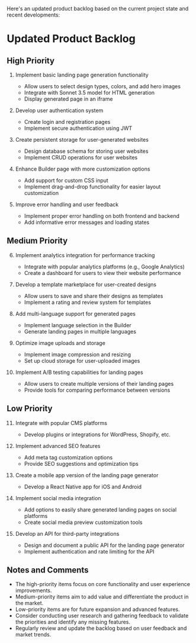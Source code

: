 Here's an updated product backlog based on the current project state and recent developments:

# Updated Product Backlog

## High Priority

1. Implement basic landing page generation functionality

    - Allow users to select design types, colors, and add hero images
    - Integrate with Sonnet 3.5 model for HTML generation
    - Display generated page in an iframe

2. Develop user authentication system

    - Create login and registration pages
    - Implement secure authentication using JWT

3. Create persistent storage for user-generated websites

    - Design database schema for storing user websites
    - Implement CRUD operations for user websites

4. Enhance Builder page with more customization options

    - Add support for custom CSS input
    - Implement drag-and-drop functionality for easier layout customization

5. Improve error handling and user feedback
    - Implement proper error handling on both frontend and backend
    - Add informative error messages and loading states

## Medium Priority

6. Implement analytics integration for performance tracking

    - Integrate with popular analytics platforms (e.g., Google Analytics)
    - Create a dashboard for users to view their website performance

7. Develop a template marketplace for user-created designs

    - Allow users to save and share their designs as templates
    - Implement a rating and review system for templates

8. Add multi-language support for generated pages

    - Implement language selection in the Builder
    - Generate landing pages in multiple languages

9. Optimize image uploads and storage

    - Implement image compression and resizing
    - Set up cloud storage for user-uploaded images

10. Implement A/B testing capabilities for landing pages
    - Allow users to create multiple versions of their landing pages
    - Provide tools for comparing performance between versions

## Low Priority

11. Integrate with popular CMS platforms

    -   Develop plugins or integrations for WordPress, Shopify, etc.

12. Implement advanced SEO features

    -   Add meta tag customization options
    -   Provide SEO suggestions and optimization tips

13. Create a mobile app version of the landing page generator

    -   Develop a React Native app for iOS and Android

14. Implement social media integration

    -   Add options to easily share generated landing pages on social platforms
    -   Create social media preview customization tools

15. Develop an API for third-party integrations
    -   Design and document a public API for the landing page generator
    -   Implement authentication and rate limiting for the API

## Notes and Comments

-   The high-priority items focus on core functionality and user experience improvements.
-   Medium-priority items aim to add value and differentiate the product in the market.
-   Low-priority items are for future expansion and advanced features.
-   Consider conducting user research and gathering feedback to validate the priorities and identify
    any missing features.
-   Regularly review and update the backlog based on user feedback and market trends.
